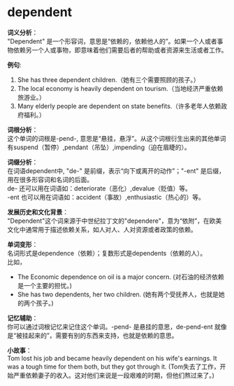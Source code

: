 # dependent

**词义分析**：  
"Dependent" 是一个形容词，意思是“依赖的，依赖他人的”。如果一个人或者事物依赖另一个人或事物，即意味着他们需要后者的帮助或者资源来生活或者工作。

  

**例句**:

  

1.  She has three dependent children.（她有三个需要照顾的孩子。）
2.  The local economy is heavily dependent on tourism.（当地经济严重依赖旅游业。）
3.  Many elderly people are dependent on state benefits.（许多老年人依赖政府福利。）

  

**词根分析**：  
这个单词的词根是-pend-, 意思是“悬挂，悬浮”。从这个词根衍生出来的其他单词有suspend（暂停）,pendant（吊坠）,impending（迫在眉睫的）。

  

**词缀分析**：  
在词语dependent中, "de-" 是前缀，表示“向下或离开的动作”；"-ent" 是后缀，用在很多形容词和名词的后面。  
de- 还可以用在词语如：deteriorate（恶化）,devalue（贬值）等。  
\-ent 也可以用在词语如：accident（事故）,enthusiastic（热心的）等。

  

**发展历史和文化背景**：  
"Dependent"这个词来源于中世纪拉丁文的"dependere"，意为“依附”，在欧美文化中通常用于描述依赖关系，如人对人、人对资源或者政策的依赖。

  

**单词变形**：  
名词形式是dependence（依赖）；复数形式是dependents（依赖的人）。  
比如，

  

*   The Economic dependence on oil is a major concern. (对石油的经济依赖是一个主要的担忧。)
*   She has two dependents, her two children. (她有两个受抚养人，也就是她的两个孩子。)

  

**记忆辅助**：  
你可以通过词根记忆来记住这个单词。-pend- 是悬挂的意思，de-pend-ent 就像是“被挂起来的”，需要有别的东西来支持，也就是依赖的意思。

  

**小故事**：  
Tom lost his job and became heavily dependent on his wife's earnings. It was a tough time for them both, but they got through it. (Tom失去了工作，开始严重依赖妻子的收入。这对他们来说是一段艰难的时期，但他们熬过来了。)
